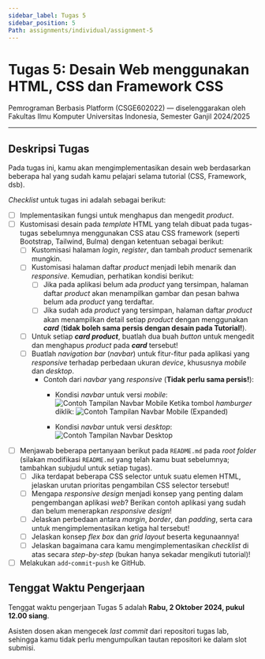```yaml
---
sidebar_label: Tugas 5
sidebar_position: 5
Path: assignments/individual/assignment-5
---
```


# Tugas 5: Desain Web menggunakan HTML, CSS dan Framework CSS

Pemrograman Berbasis Platform (CSGE602022) — diselenggarakan oleh Fakultas Ilmu Komputer Universitas Indonesia, Semester Ganjil 2024/2025

---

## Deskripsi Tugas

Pada tugas ini, kamu akan mengimplementasikan desain web berdasarkan beberapa hal yang sudah kamu pelajari selama tutorial (CSS, Framework, dsb).

*Checklist* untuk tugas ini adalah sebagai berikut:
- [ ] Implementasikan fungsi untuk menghapus dan mengedit *product*.
- [ ] Kustomisasi desain pada *template* HTML yang telah dibuat pada tugas-tugas sebelumnya menggunakan CSS atau CSS framework (seperti Bootstrap, Tailwind, Bulma) dengan ketentuan sebagai berikut:
    - [ ] Kustomisasi halaman *login*, *register*, dan tambah *product* semenarik mungkin.
    - [ ] Kustomisasi halaman daftar *product* menjadi lebih menarik dan *responsive*. Kemudian, perhatikan kondisi berikut:
        - [ ] Jika pada aplikasi belum ada *product* yang tersimpan, halaman daftar *product* akan menampilkan gambar dan pesan bahwa belum ada *product* yang terdaftar.
        - [ ] Jika sudah ada *product* yang tersimpan, halaman daftar *product* akan menampilkan detail setiap *product* dengan menggunakan ***card*** (**tidak boleh sama persis dengan desain pada Tutorial!**).
    - [ ] Untuk setiap ***card product***, buatlah dua buah *button* untuk mengedit dan menghapus *product* pada ***card*** tersebut!
    - [ ] Buatlah *navigation bar* (*navbar*) untuk fitur-fitur pada aplikasi yang *responsive* terhadap perbedaan ukuran *device*, khususnya *mobile* dan *desktop*.
        - Contoh dari *navbar* yang *responsive* (**Tidak perlu sama persis!**):
            - Kondisi *navbar* untuk versi *mobile*:
            ![Contoh Tampilan Navbar Mobile](/img/4-tampilan-navbar-mobile.png)
            Ketika tombol *hamburger* diklik:
            ![Contoh Tampilan Navbar Mobile (Expanded)](/img/4-tampilan-navbar-mobile-expanded.png)

            -  Kondisi *navbar* untuk versi *desktop*:
            ![Contoh Tampilan Navbar Desktop](/img/4-tampilan-navbar-desktop.png)

- [ ] Menjawab beberapa pertanyaan berikut pada `README.md` pada *root folder* (silakan modifikasi `README.md` yang telah kamu buat sebelumnya; tambahkan subjudul untuk setiap tugas).
    - [ ] Jika terdapat beberapa CSS selector untuk suatu elemen HTML, jelaskan urutan prioritas pengambilan CSS selector tersebut!
    - [ ] Mengapa *responsive design* menjadi konsep yang penting dalam pengembangan aplikasi *web*? Berikan  contoh aplikasi yang sudah dan belum menerapkan *responsive design*!
    - [ ] Jelaskan perbedaan antara *margin*, *border*, dan *padding*, serta cara untuk mengimplementasikan ketiga hal tersebut!
    - [ ] Jelaskan konsep *flex box* dan *grid layout* beserta kegunaannya!
    - [ ] Jelaskan bagaimana cara kamu mengimplementasikan *checklist* di atas secara *step-by-step* (bukan hanya sekadar mengikuti tutorial)!
- [ ] Melakukan `add`-`commit`-`push` ke GitHub.

## Tenggat Waktu Pengerjaan

Tenggat waktu pengerjaan Tugas 5 adalah **Rabu, 2 Oktober 2024, pukul 12.00 siang**.

Asisten dosen akan mengecek *last commit* dari repositori tugas lab, sehingga kamu tidak perlu mengumpulkan tautan repositori ke dalam slot submisi.
